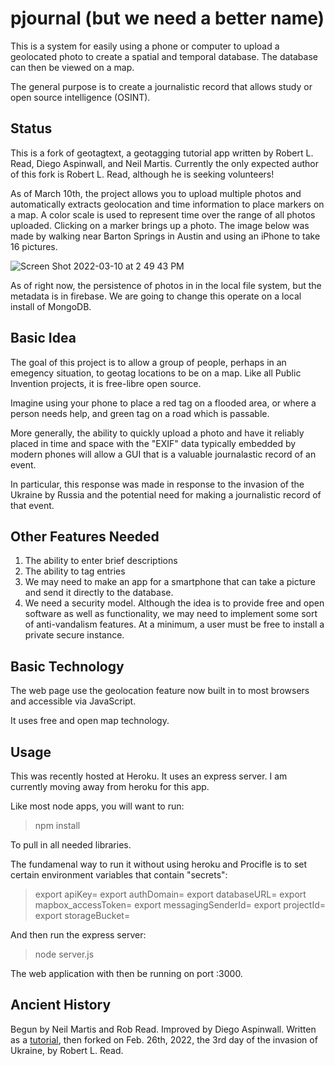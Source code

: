 # pjournal (but we need a better name)

This is a system for easily using a phone or computer to upload a geolocated photo to create a spatial and temporal database. The database can then be viewed on a map.

The general purpose is to create a journalistic record that allows study or open source intelligence (OSINT).

## Status

This is a fork of geotagtext, a geotagging tutorial app written by Robert L. Read, Diego Aspinwall, and Neil Martis.
Currently the only expected author of this fork is Robert L. Read, although he is seeking volunteers!

As of March 10th, the project allows you to upload multiple photos and automatically extracts geolocation and time information to place markers on a map.
A color scale is used to represent time over the range of all photos uploaded. 
Clicking on a marker brings up a photo. The image below was made by walking near Barton Springs in Austin and using an iPhone to take 16 pictures.

![Screen Shot 2022-03-10 at 2 49 43 PM](https://user-images.githubusercontent.com/5296671/157765351-7674ffb8-0fbb-4c3a-9b60-4ad4dd989090.png)

As of right now, the persistence of photos in in the local file system, but the metadata is in firebase. We are going to change this operate on a local install 
of MongoDB.


## Basic Idea

The goal of this project is to allow a group of people, perhaps in an emegency situation, to geotag locations
to be on a map. Like all Public Invention projects, it is free-libre open source.

Imagine using your phone to place a red tag on a flooded area, or where a person needs help, and
green tag on a road which is passable.

More generally, the ability to quickly upload a photo and have it reliably placed in time and space
with the "EXIF" data typically embedded by modern phones will allow a GUI that is a valuable journalastic
record of an event.

In particular, this response was made in response to the invasion of the Ukraine by Russia and
the potential need for making a journalistic record of that event.

## Other Features Needed

1. The ability to enter brief descriptions
2. The ability to tag entries
3. We may need to make an app for a smartphone that can take a picture and send it directly to the database.
4. We need a security model. Although the idea is to provide free and open software as well as functionality, we may need to implement some sort of anti-vandalism features. At a minimum, a user must be free to install a private secure instance.

## Basic Technology

The web page use the geolocation feature now built in to most browsers and accessible via JavaScript.

It uses free and open map technology.

## Usage

This was recently hosted at Heroku. It uses an express server.
I am currently moving away from heroku for this app.

Like most node apps, you will want to run:

> npm install

To pull in all needed libraries.

The fundamenal way to run it without
using heroku and Procifle is to set certain environment variables that contain "secrets":

> export apiKey=
> export authDomain=
> export databaseURL=
> export mapbox_accessToken=
> export messagingSenderId=
> export projectId=
> export storageBucket=

And then run the express server:

> node server.js

The web application with then be running on port :3000.

## Ancient History

Begun by Neil Martis and Rob Read. Improved by Diego Aspinwall.
Written as a [tutorial](https://medium.com/nerd-for-tech/geotagtext-a-tutorial-a-free-geotagging-web-application-composed-of-free-tools-b42bcbcca202), then forked on Feb. 26th, 2022, the 3rd day of the invasion of Ukraine, by Robert L. Read.
